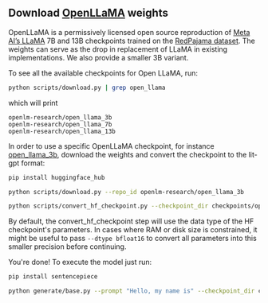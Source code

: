 ## Download [OpenLLaMA](https://github.com/openlm-research/open_llama) weights

OpenLLaMA is a permissively licensed open source reproduction of [Meta AI’s LLaMA](https://github.com/facebookresearch/llama)
7B and 13B checkpoints trained on the [RedPajama dataset](https://github.com/togethercomputer/RedPajama-Data).
The weights can serve as the drop in replacement of LLaMA in existing implementations. We also provide a smaller 3B variant.

To see all the available checkpoints for Open LLaMA, run:

```bash
python scripts/download.py | grep open_llama
```

which will print

```text
openlm-research/open_llama_3b
openlm-research/open_llama_7b
openlm-research/open_llama_13b
```

In order to use a specific OpenLLaMA checkpoint, for instance [open_llama_3b](https://huggingface.co/openlm-research/open_llama_3b), download the weights and convert the checkpoint to the lit-gpt format:

```bash
pip install huggingface_hub

python scripts/download.py --repo_id openlm-research/open_llama_3b

python scripts/convert_hf_checkpoint.py --checkpoint_dir checkpoints/openlm-research/open_llama_3b
```

By default, the convert_hf_checkpoint step will use the data type of the HF checkpoint's parameters. In cases where RAM
or disk size is constrained, it might be useful to pass `--dtype bfloat16` to convert all parameters into this smaller precision before continuing.

You're done! To execute the model just run:

```bash
pip install sentencepiece

python generate/base.py --prompt "Hello, my name is" --checkpoint_dir checkpoints/openlm-research/open_llama_3b
```

